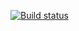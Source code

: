 [![Build status](https://ci.appveyor.com/api/projects/status/emn44fwpxgdbv6st/branch/main?svg=true)](https://ci.appveyor.com/project/AleksMikh/selenide/branch/main)
